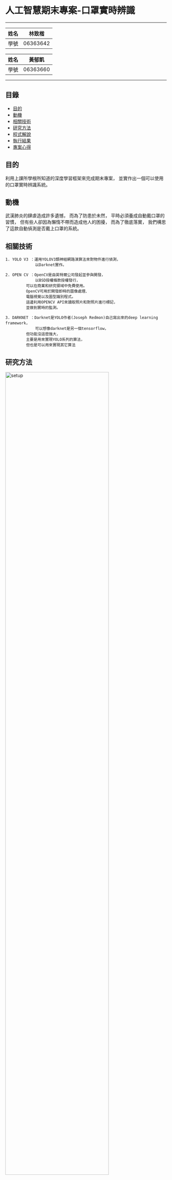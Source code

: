 人工智慧期末專案-口罩實時辨識
===========================

****
	
|姓名|林致楷|
|---|---
|學號|06363642

|姓名|黃郁凱|
|---|---
|學號|06363660


****
## 目錄
* [目的](#目的)
* [動機](#動機)
* [相關技術](#相關技術)
* [研究方法](#研究方法)
* [程式解說](#程式解說) 
* [執行結果](#執行結果)
* [專案心得](#專案心得)

## 目的

利用上課所學根所知道的深度學習框架來完成期末專案，
並實作出一個可以使用的口罩實時辨識系統。


## 動機
武漢肺炎的肆虐造成許多遺憾，
而為了防患於未然，
平時必須養成自動戴口罩的習慣，
但有些人卻因為懶惰不帶而造成他人的困擾，
而為了徹底落實，
我們構思了這款自動偵測是否戴上口罩的系統。


## 相關技術
	1. YOLO V3 ：運用YOLOV3類神經網路演算法來對物件進行偵測，
	             以Darknet實作。
	
	2. OPEN CV ：OpenCV是由英特爾公司發起並參與開發，
	             以BSD授權條款授權發行，
		     可以在商業和研究領域中免費使用。
		     OpenCV可用於開發即時的圖像處理、
		     電腦視覺以及圖型識別程式。
		     這邊利用OPENCV API來讀取照片和對照片進行標記，
		     並做到實時的監測。
	
	3. DARKNET ：Darknet是YOLO作者(Joseph Redmon)自己寫出來的deep learning framework，
	             可以想像darknet是另一個tensorflow，
		     但功能沒這麼強大，
		     主要是用來實現YOLO系列的算法，
		     但也是可以用來實現其它算法


研究方法
------
<img src="https://github.com/martin1017/AI-Mask/blob/main/Screenshot/setup.png" alt="setup" width="80%">

程式解說
----------
首先們需要先利用Anaconda Prompt來安裝OpenCV套件，可以輸入下面程式碼來安裝
```
conda install -c conda-forge opencv
```

這段程式碼使用OpenCV讀取YoloV3訓練出來的模型，首先我們需要先引用OpenCV和Numpy，再來利用opencv呼叫出訓練好的模型和參數檔並變成一個Network
```
import cv2
import numpy as np
net = cv2.dnn.readNetFromDarknet("yolov3.cfg","yolov3_mask.weights")
```

這裡把net每個層的名稱都放到Layer_names這個變數裡面，然後把卷積神經網路(CNN)裡面各個卷積層的名稱列出來
```
layer_names = net.getLayerNames()
print(layer_names)
```

透過YoloV3來計算產生3種不同尺寸的輸出，存到output_layers並顯示出來
```
output_layers = [layer_names[i[0] - 1] for i in net.getUnconnectedOutLayers()]
output_layers
```

讀取obj.names裡面的參數，並設定三種戴口罩形式的類別顏色，分別是不戴口罩的會使用藍色標記，沒戴好口罩會是紅色標記，有戴好口罩標記成綠色
```
classes = [line.strip() for line in open("obj.names")]
colors = [(0,0,255),(255,0,0),(0,255,0)]
```

讀取我們的測試圖片並顯示出來
```
from PIL import Image
Image.open('test.jpg')
```

利用cv2.imread把測試照片讀取進來並存成numpy形式的數學矩陣，印出矩陣大小和顏色形式
```
img = cv2.imread("test.jpg")
img.shape
```

利用OpenCV來對測試照片進行縮放和標準化，這裡設定中等速度和精準度來辨識口罩(YoloV3有三檔辨識速度，分別是320、416、608三檔)，
再來切換色彩排序，因為測試用圖片是RGB色階，但是在辨識過程需要BGR排列的圖片，所以我們要交換色彩排序
```
img = cv2.resize(img, None, fx=0.4, fy=0.4)
height, width, channels = img.shape 
blob = cv2.dnn.blobFromImage(img, 1/255.0, (416, 416), (0, 0, 0), True, crop=False)
net.setInput(blob)
outs = net.forward(output_layers)
```

將產生輸出存到Output後顯示出來大小
```
len(outs)
```

顯示輸出大小
```
outs[0].shape
```

這段是把辨識出來的物件框選出來，使用np.argmax取出擁有最大值的類別，利用已經設定好的篩選條件辨識需要的口罩物件
```
class_ids = []
confidences = []
boxes = []
    
for out in outs:
    for detection in out:
        tx, ty, tw, th, confidence = detection[0:5]
        scores = detection[5:]
        class_id = np.argmax(scores)  
        if confidence > 0.3:   
            center_x = int(tx * width)
            center_y = int(ty * height)
            w = int(tw * width)
            h = int(th * height)
            x = int(center_x - w / 2)
            y = int(center_y - h / 2)
            boxes.append([x, y, w, h])
            confidences.append(float(confidence))
            class_ids.append(class_id)
```

顯示偵測到的物件有幾個
```
len(boxes)
```

篩選信心度低於閥值的物件，提高準確度
```
indexes = cv2.dnn.NMSBoxes(boxes, confidences, 0.3, 0.4)
```

利用OpenCV的繪製線條功能把篩選出來的物件畫上對應顏色的框
```
font = cv2.FONT_HERSHEY_PLAIN
for i in range(len(boxes)):
    if i in indexes:
        x, y, w, h = boxes[i]
        label = str(class_ids[i])
        color = colors[class_ids[i]]
        cv2.rectangle(img, (x, y), (x + w, y + h), color, 1)
```

最終辨識結果
```
%pylab inline
from matplotlib import pyplot as plt
plt.rcParams['figure.figsize'] = [15, 10]
img_rgb = cv2.cvtColor(img, cv2.COLOR_BGR2RGB)
plt.imshow(img_rgb)
```

執行結果
--------
這邊我們需要把上面程式分段解說的各程式碼整合起來丟到OpenCV裡面去做到實時口罩辨識
```
import cv2
import numpy as np
net = cv2.dnn.readNetFromDarknet("yolov3.cfg","yolov3_mask.weights")
layer_names = net.getLayerNames()
output_layers = [layer_names[i[0] - 1] for i in net.getUnconnectedOutLayers()]
classes = [line.strip() for line in open("obj.names")]
colors = [(0,0,255),(255,0,0),(0,255,0)]

def yolo_detect(frame):
    img = cv2.resize(frame, None, fx=0.4, fy=0.4)
    height, width, channels = img.shape 
    blob = cv2.dnn.blobFromImage(img, 1/255.0, (416, 416), (0, 0, 0), True, crop=False)
    net.setInput(blob)
    outs = net.forward(output_layers)

    class_ids = []
    confidences = []
    boxes = []
    
    for out in outs:
        for detection in out:
            tx, ty, tw, th, confidence = detection[0:5]
            scores = detection[5:]
            class_id = np.argmax(scores)  
            if confidence > 0.3:   
                center_x = int(tx * width)
                center_y = int(ty * height)
                w = int(tw * width)
                h = int(th * height)
                x = int(center_x - w / 2)
                y = int(center_y - h / 2)
                boxes.append([x, y, w, h])
                confidences.append(float(confidence))
                class_ids.append(class_id)
                
    indexes = cv2.dnn.NMSBoxes(boxes, confidences, 0.3, 0.4)
    font = cv2.FONT_HERSHEY_PLAIN
    for i in range(len(boxes)):
        if i in indexes:
            x, y, w, h = boxes[i]
            label = str(class_ids[i])
            color = colors[class_ids[i]]
            cv2.rectangle(img, (x, y), (x + w, y + h), color, 1)
    return img
```

```
import cv2
import imutils
import time

VIDEO_IN = cv2.VideoCapture(0)

while True:
    hasFrame, frame = VIDEO_IN.read()
    img = yolo_detect(frame)
    cv2.imshow("Frame", imutils.resize(img, width=850))
    if cv2.waitKey(1) & 0xFF == ord('q'):
        break
        
VIDEO_IN.release()
cv2.destroyAllWindows()
```

## 專案心得
在製作過程中，從一開始收集資料到最後將程式寫出，中間遇到了很多問題，但最後我們還是完成了，也希望疫情趕快度過，重新呼吸到新鮮空氣。	

--------------------------------

